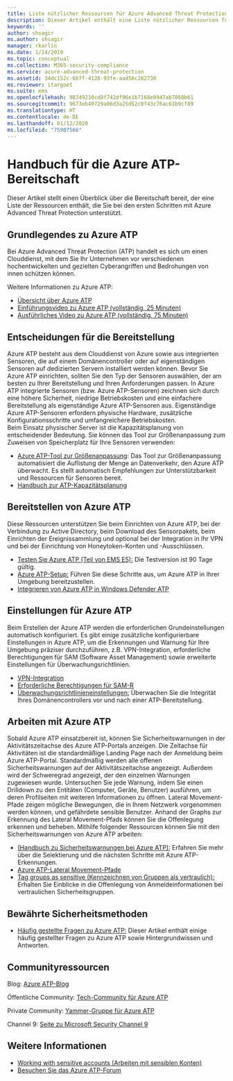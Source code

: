 ```yaml
---
title: Liste nützlicher Ressourcen für Azure Advanced Threat Protection | Microsoft-Dokumentation
description: Dieser Artikel enthält eine Liste nützlicher Ressourcen für Azure ATP.
keywords: ''
author: shsagir
ms.author: shsagir
manager: rkarlin
ms.date: 1/24/2019
ms.topic: conceptual
ms.collection: M365-security-compliance
ms.service: azure-advanced-threat-protection
ms.assetid: 34dc152c-6b7f-4128-93fe-aad56c282730
ms.reviewer: itargoet
ms.suite: ems
ms.openlocfilehash: 98349210cd8f742df96e1b7168e0947ab7860b61
ms.sourcegitcommit: 9673eb49729a06d3a25d52c0f43c76ac61b9cf89
ms.translationtype: HT
ms.contentlocale: de-DE
ms.lasthandoff: 01/12/2020
ms.locfileid: "75907566"
---
```

# <a name="azure-atp-readiness-guide"></a>Handbuch für die Azure ATP-Bereitschaft

Dieser Artikel stellt einen Überblick über die Bereitschaft bereit, der eine Liste der Ressourcen enthält, die Sie bei den ersten Schritten mit Azure Advanced Threat Protection unterstützt. 

## <a name="understanding-azure-atp"></a>Grundlegendes zu Azure ATP

Bei Azure Advanced Threat Protection (ATP) handelt es sich um einen Clouddienst, mit dem Sie Ihr Unternehmen vor verschiedenen hochentwickelten und gezielten Cyberangriffen und Bedrohungen von innen schützen können.
 
Weitere Informationen zu Azure ATP: 
- [Übersicht über Azure ATP](what-is-atp.md)
- [Einführungsvideo zu Azure ATP (vollständig, 25 Minuten)](https://www.youtube.com/watch?v=EGY2m8yU_KE)
- [Ausführliches Video zu Azure ATP (vollständig, 75 Minuten)](https://www.youtube.com/watch?v=QXZIfH0wP3Q)

## <a name="deployment-decisions"></a>Entscheidungen für die Bereitstellung

Azure ATP besteht aus dem Clouddienst von Azure sowie aus integrierten Sensoren, die auf einem Domänencontroller oder auf eigenständigen Sensoren auf dedizierten Servern installiert werden können. Bevor Sie Azure ATP einrichten, sollten Sie den Typ der Sensoren auswählen, der am besten zu Ihrer Bereitstellung und Ihren Anforderungen passen. In Azure ATP integrierte Sensoren (bzw. Azure ATP-Sensoren) zeichnen sich durch eine höhere Sicherheit, niedrige Betriebskosten und eine einfachere Bereitstellung als eigenständige Azure ATP-Sensoren aus. Eigenständige Azure ATP-Sensoren erfordern physische Hardware, zusätzliche Konfigurationsschritte und umfangreichere Betriebskosten. <br>Beim Einsatz physischer Server ist die Kapazitätsplanung von entscheidender Bedeutung. Sie können das Tool zur Größenanpassung zum Zuweisen von Speicherplatz für Ihre Sensoren verwenden: 
- [Azure ATP-Tool zur Größenanpassung](https://aka.ms/aatpsizingtool): Das Tool zur Größenanpassung automatisiert die Auflistung der Menge an Datenverkehr, den Azure ATP überwacht. Es stellt automatisch Empfehlungen zur Unterstützbarkeit und Ressourcen für Sensoren bereit. 
- [Handbuch zur ATP-Kapazitätsplanung](atp-capacity-planning.md)

## <a name="deploy-azure-atp"></a>Bereitstellen von Azure ATP

Diese Ressourcen unterstützen Sie beim Einrichten von Azure ATP, bei der Verbindung zu Active Directory, beim Download des Sensorpakets, beim Einrichten der Ereignissammlung und optional bei der Integration in Ihr VPN und bei der Einrichtung von Honeytoken-Konten und -Ausschlüssen. 
- [Testen Sie Azure ATP (Teil von EMS E5):](https://aka.ms/aatptrial) Die Testversion ist 90 Tage gültig.
- [Azure ATP-Setup:](install-atp-step1.md) Führen Sie diese Schritte aus, um Azure ATP in Ihrer Umgebung bereitzustellen.
- [Integrieren von Azure ATP in Windows Defender ATP](integrate-wd-atp.md)

## <a name="azure-atp-settings"></a>Einstellungen für Azure ATP

Beim Erstellen der Azure ATP werden die erforderlichen Grundeinstellungen automatisch konfiguriert. Es gibt einige zusätzliche konfigurierbare Einstellungen in Azure ATP, um die Erkennungen und Warnung für Ihre Umgebung präziser durchzuführen, z.B. VPN-Integration, erforderliche Berechtigungen für SAM (Software Asset Management) sowie erweiterte Einstellungen für Überwachungsrichtlinien. 

- [VPN-Integration](install-atp-step6-vpn.md)
- [Erforderliche Berechtigungen für SAM-R](install-atp-step8-samr.md)
- [Überwachungsrichtlinieneinstellungen:](atp-advanced-audit-policy.md) Überwachen Sie die Integrität Ihres Domänencontrollers vor und nach einer ATP-Bereitstellung. 

## <a name="work-with-azure-atp"></a>Arbeiten mit Azure ATP

Sobald Azure ATP einsatzbereit ist, können Sie Sicherheitswarnungen in der Aktivitätszeitachse des Azure ATP-Portals anzeigen. Die Zeitachse für Aktivitäten ist die standardmäßige Landing Page nach der Anmeldung beim Azure ATP-Portal. Standardmäßig werden alle offenen Sicherheitswarnungen auf der Aktivitätszeitachse angezeigt. Außerdem wird der Schweregrad angezeigt, der den einzelnen Warnungen zugewiesen wurde. Untersuchen Sie jede Warnung, indem Sie einen Drilldown zu den Entitäten (Computer, Geräte, Benutzer) ausführen, um deren Profilseiten mit weiteren Informationen zu öffnen. Lateral Movement-Pfade zeigen mögliche Bewegungen, die in Ihrem Netzwerk vorgenommen werden können, und gefährdete sensible Benutzer. Anhand der Graphs zur Erkennung des Lateral Movement-Pfads können Sie die Offenlegung erkennen und beheben. Mithilfe folgender Ressourcen können Sie mit den Sicherheitswarnungen von Azure ATP arbeiten: 

- [ (Handbuch zu Sicherheitswarnungen bei Azure ATP):](suspicious-activity-guide.md) Erfahren Sie mehr über die Selektierung und die nächsten Schritte mit Azure ATP-Erkennungen.
- [Azure ATP-Lateral Movement-Pfade](use-case-lateral-movement-path.md)
- [Tag groups as sensitive (Kennzeichnen von Gruppen als vertraulich):](sensitive-accounts.md) Erhalten Sie Einblicke in die Offenlegung von Anmeldeinformationen bei vertraulichen Sicherheitsgruppen.

## <a name="security-best-practices"></a>Bewährte Sicherheitsmethoden

- [Häufig gestellte Fragen zu Azure ATP:](atp-technical-faq.md) Dieser Artikel enthält einige häufig gestellter Fragen zu Azure ATP sowie Hintergrundwissen und Antworten. 

## <a name="community-resources"></a>Communityressourcen

Blog: [Azure ATP-Blog](https://aka.ms/aatpblog)

Öffentliche Community: [Tech-Community für Azure ATP](https://aka.ms/AatpCom)

Private Community: [Yammer-Gruppe für Azure ATP](https://www.yammer.com/azureadvisors/#/threads/inGroup?type=in_group&feedId=9386893&view=all)

Channel 9: [Seite zu Microsoft Security Channel 9](https://channel9.msdn.com/Shows/Microsoft-Security/)



## <a name="see-also"></a>Weitere Informationen

- [Working with sensitive accounts (Arbeiten mit sensiblen Konten)](sensitive-accounts.md)
- [Besuchen Sie das Azure ATP-Forum](https://aka.ms/azureatpcommunity)
